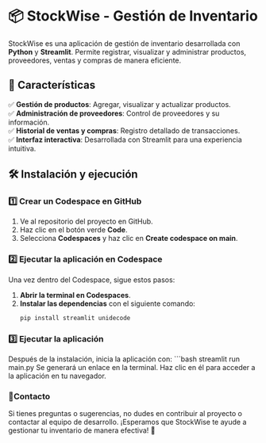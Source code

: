 # 📦 StockWise - Gestión de Inventario  

StockWise es una aplicación de gestión de inventario desarrollada con **Python** y **Streamlit**. Permite registrar, visualizar y administrar productos, proveedores, ventas y compras de manera eficiente.  

## 🚀 Características  

✅ **Gestión de productos**: Agregar, visualizar y actualizar productos.  
✅ **Administración de proveedores**: Control de proveedores y su información.  
✅ **Historial de ventas y compras**: Registro detallado de transacciones.  
✅ **Interfaz interactiva**: Desarrollada con Streamlit para una experiencia intuitiva.  

## 🛠️ Instalación y ejecución  

### 1️⃣ Crear un Codespace en GitHub  

1. Ve al repositorio del proyecto en GitHub.  
2. Haz clic en el botón verde **Code**.  
3. Selecciona **Codespaces** y haz clic en **Create codespace on main**.  

### 2️⃣ Ejecutar la aplicación en Codespace  

Una vez dentro del Codespace, sigue estos pasos:  

1. **Abrir la terminal en Codespaces**.  
2. **Instalar las dependencias** con el siguiente comando:  
   ```bash
   pip install streamlit unidecode

### 3️⃣ Ejecutar la aplicación

Después de la instalación, inicia la aplicación con:
    ```bash
    streamlit run main.py
Se generará un enlace en la terminal. Haz clic en él para acceder a la aplicación en tu navegador.

### 📧Contacto

Si tienes preguntas o sugerencias, no dudes en contribuir al proyecto o contactar al equipo de desarrollo. ¡Esperamos que StockWise te ayude a gestionar tu inventario de manera efectiva! 🚀